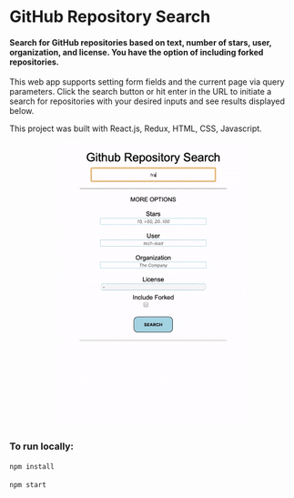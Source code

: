# GitHub Repository Search

#### Search for GitHub repositories based on text, number of stars, user, organization, and license. You have the option of including forked repositories.

This web app supports setting form fields and the current page via query parameters. Click the search button or hit enter in the URL to initiate a search for repositories with your desired inputs and see results displayed below.

This project was built with React.js, Redux, HTML, CSS, Javascript.

<p align="center">
  <img  src="src/assets/screen-recording.gif" height="500">
</p>

### To run locally:
```
npm install

npm start
```
